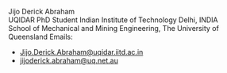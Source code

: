 Jijo Derick Abraham  
UQIDAR PhD Student 
Indian Institute of Technology Delhi, INDIA  
School of Mechanical and Mining Engineering, The University of Queensland 
Emails: 
- Jijo.Derick.Abraham@uqidar.iitd.ac.in
-  jijoderick.abraham@uq.net.au
